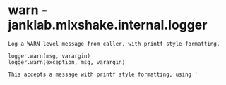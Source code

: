 # warn - janklab.mlxshake.internal.logger

```text
Log a WARN level message from caller, with printf style formatting.

logger.warn(msg, varargin)
logger.warn(exception, msg, varargin)

This accepts a message with printf style formatting, using '
```

